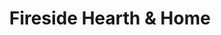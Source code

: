 ---
title: "Fireside Hearth & Home"
url: /maple-grove/fireside-hearth-und-home/
shop: Kamine & Öfen
---